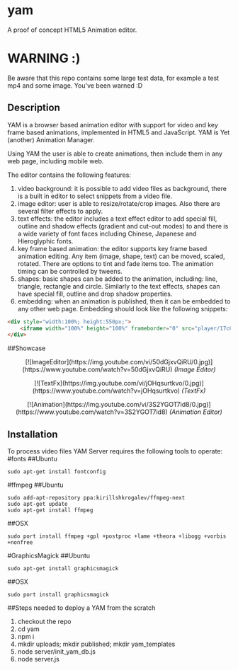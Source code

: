 # yam
A proof of concept HTML5 Animation editor. 

# WARNING :)
Be aware that this repo contains some large test data, for example a test mp4 and some image. You've been warned :D

## Description
YAM is a browser based animation editor with support for video and key frame based animations, implemented in HTML5 and JavaScript. YAM is Yet (another) Animation Manager.

Using YAM the user is able to create animations, then include them in any web page, including mobile web.

The editor contains the following features:

1. video background: it is possible to add video files as background, there is a built in editor to select snippets from a video file. 
2. image editor: user is able to resize/rotate/crop images. Also there are several filter effects to apply.
3. text effects: the editor includes a text effect editor to add special fill, outline and shadow effects (gradient and cut-out modes) to and there is a wide variety of font faces including Chinese, Japanese and Hieroglyphic fonts.
4. key frame based animation: the editor supports key frame based animation editing. Any item (image, shape, text) can be moved, scaled, rotated. There are options to tint and fade items too. The animation timing can be controlled by tweens.
5. shapes: basic shapes can be added to the animation, including: line, triangle, rectangle and circle. Similarly to the text effects, shapes can have special fill, outline and drop shadow properties.
6. embedding: when an animation is published, then it can be embedded to any other web page. Embedding should look like the following snippets:
```html
<div style="width:100%; height:550px;">
	<iframe width="100%" height="100%" frameborder="0" src="player/17c668ab-2a7c-412e-9d7f-0c707f0ef61e"></iframe>
</div>
```
##Showcase
<p align="center">
[![ImageEditor](https://img.youtube.com/vi/50dGjxvQiRU/0.jpg)](https://www.youtube.com/watch?v=50dGjxvQiRU)
<i>(Image Editor)</i>
</p>
<p align="center">
[![TextFx](https://img.youtube.com/vi/jOHqsurtkvo/0.jpg)](https://www.youtube.com/watch?v=jOHqsurtkvo)
<i>(TextFx)</i>
</p>
<p align="center">
[![Animation](https://img.youtube.com/vi/3S2YGOT7id8/0.jpg)](https://www.youtube.com/watch?v=3S2YGOT7id8)
<i>(Animation Editor)</i>
</p>

## Installation

To process video files YAM Server requires the following tools to operate:
#fonts
##Ubuntu
```
sudo apt-get install fontconfig
```
#ffmpeg
##Ubuntu
```
sudo add-apt-repository ppa:kirillshkrogalev/ffmpeg-next
sudo apt-get update
sudo apt-get install ffmpeg
```
##OSX
```
sudo port install ffmpeg +gpl +postproc +lame +theora +libogg +vorbis +nonfree
```
#GraphicsMagick
##Ubuntu
```
sudo apt-get install graphicsmagick
```
##OSX
```
sudo port install graphicsmagick
```
##Steps needed to deploy a YAM from the scratch

1. checkout the repo
2. cd yam
3. npm i
4. mkdir uploads; mkdir published; mkdir yam_templates
5. node server/init_yam_db.js
6. node server.js

